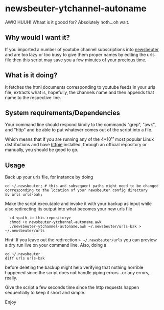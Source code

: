 # newsbeuter-ytchannel-autoname

AWK! HUUH! Whaat is it goood for? Absolutely noth...oh wait.

## Why would I want it?
If you imported a number of youtube channel subscriptions into [newsbeuter](http://newsbeuter.org) and are too lazy or too busy to give them proper names by editing the urls file then this script may save you a few minutes of your precious time.
## What is it doing?
It fetches the html documents corresponding to youtube feeds in your urls file, extracts what is, hopefully, the channels name and then appends that name to the respective line.
## System requirements/Dependencies
Your command line should respond kindly to the commands "grep", "awk", and "http" and be able to put whatever comes out of the script into a file.

Which means that if you are running any of the 4*10¹⁷ most popular Linux distributions and have [httpie](https://httpie.org) installed, through an official repository or manually, you should be good to go.
## Usage
Back up your urls file, for instance by doing
```
cd ~/.newsbeuter; # this and subsequent paths might need to be changed corresponding to the location of your newsbeuter config directory
mv urls urls-bak;
```

Make the script executable and invoke it with your backup as input while also redirecting its output into what becomes your new urls file
```
  cd <path-to-this-repository>
  chmod +x newsbeuter-ytchannel-autoname.awk
  ./newsbeuter-ytchannel-autoname.awk ~/.newsbeuter/urls-bak > ~/.newsbeuter/urls
```
Hint: If you leave out the redirection `> ~/.newsbeuter/urls` you can preview a dry run live on your command line. Also, doing a
```
cd ~/.newsbeuter
diff urls urls-bak
```
before deleting the backup might help verifying that nothing horrible happened since the script does not handle piping errors...or any errors, really.

Give the script a few seconds time since the http requests happen sequentially to keep it short and simple.

Enjoy
